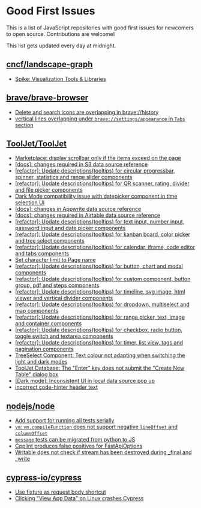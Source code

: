 # Good First Issues

This is a list of JavaScript repositories with good first issues for newcomers to open source. Contributions are welcome!

This list gets updated every day at midnight.

## [cncf/landscape-graph](https://github.com/cncf/landscape-graph)

- [Spike: Visualization Tools & Libraries](https://github.com/cncf/landscape-graph/issues/72)

## [brave/brave-browser](https://github.com/brave/brave-browser)

- [Delete and search icons are overlapping in brave://history](https://github.com/brave/brave-browser/issues/32399)
- [vertical lines overlapping under `brave://settings/appearance` in `Tabs` section](https://github.com/brave/brave-browser/issues/30100)

## [ToolJet/ToolJet](https://github.com/ToolJet/ToolJet)

- [Marketplace: display scrollbar only if the items exceed on the page ](https://github.com/ToolJet/ToolJet/issues/6818)
- [[docs]: changes required in S3 data source reference ](https://github.com/ToolJet/ToolJet/issues/7542)
- [[refactor]: Update descriptions(tooltips) for circular progressbar, spinner, statistics and range slider components](https://github.com/ToolJet/ToolJet/issues/7524)
- [[refactor]: Update descriptions(tooltips) for QR scanner, rating, divider and file picker components](https://github.com/ToolJet/ToolJet/issues/7521)
- [Dark Mode compatibility issue with datepicker component in time selection UI](https://github.com/ToolJet/ToolJet/issues/7072)
- [[docs]: changes in Appwrite data source reference](https://github.com/ToolJet/ToolJet/issues/7543)
- [[docs]: changes required in Airtable data source reference ](https://github.com/ToolJet/ToolJet/issues/7540)
- [[refactor]: Update descriptions(tooltips) for text input, number input, password input and date picker components  ](https://github.com/ToolJet/ToolJet/issues/7517)
- [[refactor]: Update descriptions(tooltips) for kanban board, color picker and tree select components](https://github.com/ToolJet/ToolJet/issues/7527)
- [[refactor]: Update descriptions(tooltips) for calendar, iframe, code editor and tabs components](https://github.com/ToolJet/ToolJet/issues/7522)
- [Set character limit to Page name](https://github.com/ToolJet/ToolJet/issues/6744)
- [[refactor]: Update descriptions(tooltips) for button, chart and modal components](https://github.com/ToolJet/ToolJet/issues/7515)
- [[refactor]: Update descriptions(tooltips) for custom component, button group, pdf and steps components](https://github.com/ToolJet/ToolJet/issues/7526)
- [[refactor]: Update descriptions(tooltips) for timeline, svg image, html viewer and vertical divider components](https://github.com/ToolJet/ToolJet/issues/7525)
- [[refactor]: Update descriptions(tooltips) for dropdown, multiselect and map components](https://github.com/ToolJet/ToolJet/issues/7520)
- [[refactor]: Update descriptions(tooltips) for range picker, text, image and container components](https://github.com/ToolJet/ToolJet/issues/7519)
- [[refactor]: Update descriptions(tooltips) for checkbox, radio button, toggle switch and textarea components](https://github.com/ToolJet/ToolJet/issues/7518)
- [[refactor]: Update descriptions(tooltips) for timer, list view, tags and pagination components](https://github.com/ToolJet/ToolJet/issues/7523)
- [TreeSelect Component: Text colour not adapting when switching the light and dark modes](https://github.com/ToolJet/ToolJet/issues/7279)
- [ToolJet Database: The "Enter" key does not submit the "Create New Table" dialog box](https://github.com/ToolJet/ToolJet/issues/7196)
- [[Dark mode]: Inconsistent UI in local data source pop up](https://github.com/ToolJet/ToolJet/issues/6909)
- [incorrect code-hinter header text](https://github.com/ToolJet/ToolJet/issues/6655)

## [nodejs/node](https://github.com/nodejs/node)

- [Add support for running all tests serially](https://github.com/nodejs/node/issues/49487)
- [`vm`: `vm.compileFunction` does not support negative `lineOffset` and `columnOffset`](https://github.com/nodejs/node/issues/49848)
- [`message` tests can be migrated from python to JS](https://github.com/nodejs/node/issues/47707)
- [Cpplint produces false positives for FastApiOptions](https://github.com/nodejs/node/issues/45761)
- [Writable does not check if stream has been destroyed during _final and _write](https://github.com/nodejs/node/issues/39030)

## [cypress-io/cypress](https://github.com/cypress-io/cypress)

- [Use fixture as request body shortcut](https://github.com/cypress-io/cypress/issues/3387)
- [Clicking "View App Data" on Linux crashes Cypress](https://github.com/cypress-io/cypress/issues/20774)

